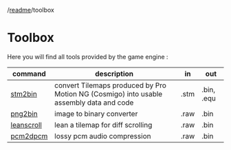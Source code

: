 /[readme]/toolbox

# Toolbox
Here you will find all tools provided by the game engine :

|command|description|in|out|
|-|-|-|-|
|[stm2bin][stm2bin]|convert Tilemaps produced by Pro Motion NG (Cosmigo) into usable assembly data and code|.stm|.bin, .equ|
|[png2bin][png2bin]|image to binary converter|.raw|.bin|
|[leanscroll][leanscroll]|lean a tilemap for diff scrolling|.raw|.bin|
|[pcm2dpcm][pcm2dpcm]|lossy pcm audio compression|.raw|.bin|

[stm2bin]: ../toolbox/graphics/tilemap/stm/readme.md
[png2bin]: ../toolbox/graphics/tilemap/stm/readme.md
[leanscroll]: ../toolbox/graphics/tilemap/leanscroll/readme.md
[pcm2dpcm]: ../toolbox/third-party/src/audio/dpcm/readme.md

[readme]: ../readme.md